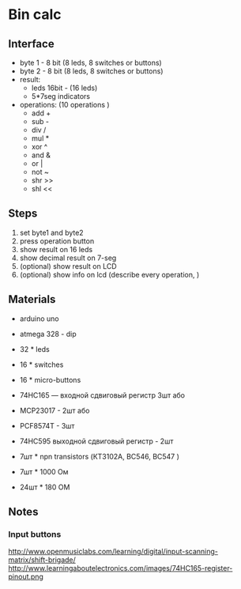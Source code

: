 Bin calc
========

## Interface

* byte 1 - 8 bit (8 leds, 8 switches or buttons)
* byte 2 - 8 bit (8 leds, 8 switches or buttons)
* result:
	* leds 16bit - (16 leds)
	* 5*7seg indicators
* operations: (10 operations )
  * add +
  * sub -
  * div /
  * mul *
  * xor ^
  * and &
  * or  |
  * not ~
  * shr >>
  * shl <<

## Steps

1. set byte1 and byte2
2. press operation button
3. show result on 16 leds
4. show decimal result on 7-seg
5. (optional) show result on LCD
6. (optional) show info on lcd (describe every operation, )


## Materials
* arduino uno
* atmega 328 - dip
* 32 * leds
* 16 * switches
* 16 * micro-buttons  

* 74HC165 — входной сдвиговый регистр 3шт
або
* MCP23017 - 2шт
або
* PCF8574T - 3шт

* 74HC595 выходной сдвиговый регистр - 2шт
* 7шт * npn transistors (КТ3102А, BC546, BC547 )
* 7шт * 1000 Ом
* 24шт * 180 ОМ

## Notes

### Input buttons

http://www.openmusiclabs.com/learning/digital/input-scanning-matrix/shift-brigade/
http://www.learningaboutelectronics.com/images/74HC165-register-pinout.png
